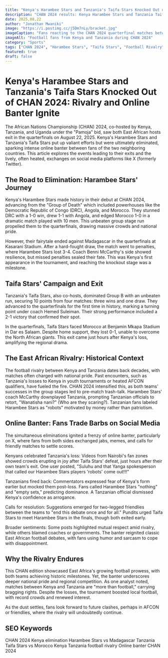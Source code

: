 ```yaml
---
title: "Kenya's Harambee Stars and Tanzania's Taifa Stars Knocked Out of CHAN 2024: Rivalry and Online Banter Ignite"
description: "CHAN 2024 results: Kenya Harambee Stars and Tanzania Taifa Stars eliminated in quarterfinals. Dive into the matches, fan rivalries, and viral online banter between Kenyan and Tanzanian football enthusiasts."
date: 2025,08,22
author: "Jonathan Mwaniki"
image: "https://i.postimg.cc/j5Dm7nLy/bracket.jpg"
imageCaption: "Fans reacting to the CHAN 2024 quarterfinal matches between Kenya, Tanzania, and their opponents."
imageAlt: "Football fans from Kenya and Tanzania during CHAN 2024"
category: "Sports"
tags: ["CHAN 2024", "Harambee Stars", "Taifa Stars", "Football Rivalry", "Online Banter"]
featured: true
draft: false
---
```


# Kenya's Harambee Stars and Tanzania's Taifa Stars Knocked Out of CHAN 2024: Rivalry and Online Banter Ignite

The African Nations Championship (CHAN) 2024, co-hosted by Kenya, Tanzania, and Uganda under the "Pamoja" bid, saw both East African hosts exit in the quarterfinals on August 22, 2025. Kenya's Harambee Stars and Tanzania's Taifa Stars put up valiant efforts but were ultimately eliminated, sparking intense online banter between fans of the two neighboring countries. This article explores the events leading to their exits and the lively, often heated, exchanges on social media platforms like X (formerly Twitter).

## The Road to Elimination: Harambee Stars' Journey

Kenya's Harambee Stars made history in their debut at CHAN 2024, advancing from the "Group of Death" which included powerhouses like the Democratic Republic of Congo (DRC), Angola, and Morocco. They stunned DRC with a 1-0 win, drew 1-1 with Angola, and edged Morocco 1-0 in a dramatic match played with 10 men. This unbeaten group stage run propelled them to the quarterfinals, drawing massive crowds and national pride.

However, their fairytale ended against Madagascar in the quarterfinals at Kasarani Stadium. After a hard-fought draw, the match went to penalties, where Harambee Stars lost 3-4. Coach Benni McCarthy's side showed resilience, but missed penalties sealed their fate. This was Kenya's first appearance in the tournament, and reaching the knockout stage was a milestone.

## Taifa Stars' Campaign and Exit

Tanzania's Taifa Stars, also co-hosts, dominated Group B with an unbeaten run, securing 10 points from four matches: three wins and one draw. They advanced to the quarterfinals for the first time in history, marking a turning point under coach Hemed Suleiman. Their strong performance included a 2-1 victory that confirmed their spot.

In the quarterfinals, Taifa Stars faced Morocco at Benjamin Mkapa Stadium in Dar es Salaam. Despite home support, they lost 0-1, unable to overcome the North African giants. This exit came just hours after Kenya's loss, amplifying the regional drama.

## The East African Rivalry: Historical Context

The football rivalry between Kenya and Tanzania dates back decades, with matches often charged with national pride. Past encounters, such as Tanzania's losses to Kenya in youth tournaments or heated AFCON qualifiers, have fueled the fire. CHAN 2024 intensified this, as both teams' successes in the group stages led to pre-match trash-talk. Harambee Stars' coach McCarthy downplayed Tanzania, prompting Tanzanian officials to retort, "Wanatisha nani?" (Who are they scaring?). Tanzanian fans labeled Harambee Stars as "robots" motivated by money rather than patriotism.

## Online Banter: Fans Trade Barbs on Social Media

The simultaneous eliminations ignited a frenzy of online banter, particularly on X, where fans from both sides exchanged jabs, memes, and calls for friendly matches to settle scores.

Kenyans celebrated Tanzania's loss: Videos from Nairobi's fan zones showed crowds erupting in joy after Taifa Stars' defeat, just hours after their own team's exit. One user posted, "Suluhu and that Yanga spokesperson that called our Harambee Stars players 'robots' come out!!!"

Tanzanians fired back: Commentators expressed fear of Kenya's form earlier but mocked them post-loss. Fans called Harambee Stars "nothing" and "empty sets," predicting dominance. A Tanzanian official dismissed Kenya's confidence as arrogance.

Calls for resolution: Suggestions emerged for two-legged friendlies between the teams to "end this debate once and for all." Pundits urged Taifa Stars to meet Harambee Stars in the finals, though both exited early.

Broader sentiments: Some posts highlighted mutual respect amid rivalry, while others blamed coaches or governments. The banter reignited classic East African football debates, with fans using humor and sarcasm to cope with disappointment.

## Why the Rivalry Endures

This CHAN edition showcased East Africa's growing football prowess, with both teams achieving historic milestones. Yet, the banter underscores deeper national pride and regional competition. As one analyst noted, matches between Kenya and Tanzania are "more than football," carrying bragging rights. Despite the losses, the tournament boosted local football, with record crowds and renewed interest.

As the dust settles, fans look forward to future clashes, perhaps in AFCON or friendlies, where the rivalry will undoubtedly continue.

## SEO Keywords
CHAN 2024 Kenya elimination
Harambee Stars vs Madagascar
Tanzania Taifa Stars vs Morocco
Kenya Tanzania football rivalry
Online banter CHAN 2024